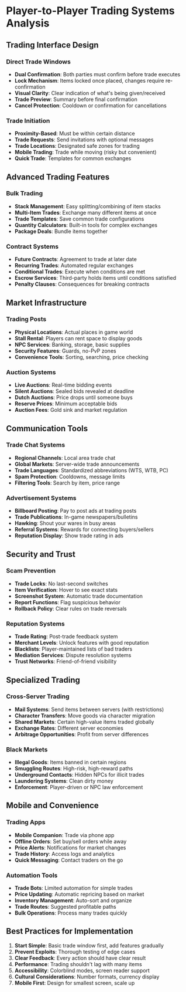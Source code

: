 # Player-to-Player Trading Systems Analysis

## Trading Interface Design

### Direct Trade Windows
- **Dual Confirmation**: Both parties must confirm before trade executes
- **Lock Mechanism**: Items locked once placed, changes require re-confirmation
- **Visual Clarity**: Clear indication of what's being given/received
- **Trade Preview**: Summary before final confirmation
- **Cancel Protection**: Cooldown or confirmation for cancellations

### Trade Initiation
- **Proximity-Based**: Must be within certain distance
- **Trade Requests**: Send invitations with optional messages
- **Trade Locations**: Designated safe zones for trading
- **Mobile Trading**: Trade while moving (risky but convenient)
- **Quick Trade**: Templates for common exchanges

## Advanced Trading Features

### Bulk Trading
- **Stack Management**: Easy splitting/combining of item stacks
- **Multi-Item Trades**: Exchange many different items at once
- **Trade Templates**: Save common trade configurations
- **Quantity Calculators**: Built-in tools for complex exchanges
- **Package Deals**: Bundle items together

### Contract Systems
- **Future Contracts**: Agreement to trade at later date
- **Recurring Trades**: Automated regular exchanges
- **Conditional Trades**: Execute when conditions are met
- **Escrow Services**: Third-party holds items until conditions satisfied
- **Penalty Clauses**: Consequences for breaking contracts

## Market Infrastructure

### Trading Posts
- **Physical Locations**: Actual places in game world
- **Stall Rental**: Players can rent space to display goods
- **NPC Services**: Banking, storage, basic supplies
- **Security Features**: Guards, no-PvP zones
- **Convenience Tools**: Sorting, searching, price checking

### Auction Systems
- **Live Auctions**: Real-time bidding events
- **Silent Auctions**: Sealed bids revealed at deadline
- **Dutch Auctions**: Price drops until someone buys
- **Reserve Prices**: Minimum acceptable bids
- **Auction Fees**: Gold sink and market regulation

## Communication Tools

### Trade Chat Systems
- **Regional Channels**: Local area trade chat
- **Global Markets**: Server-wide trade announcements
- **Trade Languages**: Standardized abbreviations (WTS, WTB, PC)
- **Spam Protection**: Cooldowns, message limits
- **Filtering Tools**: Search by item, price range

### Advertisement Systems
- **Billboard Posting**: Pay to post ads at trading posts
- **Trade Publications**: In-game newspapers/bulletins
- **Hawking**: Shout your wares in busy areas
- **Referral Systems**: Rewards for connecting buyers/sellers
- **Reputation Display**: Show trade rating in ads

## Security and Trust

### Scam Prevention
- **Trade Locks**: No last-second switches
- **Item Verification**: Hover to see exact stats
- **Screenshot System**: Automatic trade documentation
- **Report Functions**: Flag suspicious behavior
- **Rollback Policy**: Clear rules on trade reversals

### Reputation Systems
- **Trade Rating**: Post-trade feedback system
- **Merchant Levels**: Unlock features with good reputation
- **Blacklists**: Player-maintained lists of bad traders
- **Mediation Services**: Dispute resolution systems
- **Trust Networks**: Friend-of-friend visibility

## Specialized Trading

### Cross-Server Trading
- **Mail Systems**: Send items between servers (with restrictions)
- **Character Transfers**: Move goods via character migration
- **Shared Markets**: Certain high-value items traded globally
- **Exchange Rates**: Different server economies
- **Arbitrage Opportunities**: Profit from server differences

### Black Markets
- **Illegal Goods**: Items banned in certain regions
- **Smuggling Routes**: High-risk, high-reward paths
- **Underground Contacts**: Hidden NPCs for illicit trades
- **Laundering Systems**: Clean dirty money
- **Enforcement**: Player-driven or NPC law enforcement

## Mobile and Convenience

### Trading Apps
- **Mobile Companion**: Trade via phone app
- **Offline Orders**: Set buy/sell orders while away
- **Price Alerts**: Notifications for market changes
- **Trade History**: Access logs and analytics
- **Quick Messaging**: Contact traders on the go

### Automation Tools
- **Trade Bots**: Limited automation for simple trades
- **Price Updating**: Automatic repricing based on market
- **Inventory Management**: Auto-sort and organize
- **Trade Routes**: Suggested profitable paths
- **Bulk Operations**: Process many trades quickly

## Best Practices for Implementation

1. **Start Simple**: Basic trade window first, add features gradually
2. **Prevent Exploits**: Thorough testing of edge cases
3. **Clear Feedback**: Every action should have clear result
4. **Performance**: Trading shouldn't lag with many items
5. **Accessibility**: Colorblind modes, screen reader support
6. **Cultural Considerations**: Number formats, currency display
7. **Mobile First**: Design for smallest screen, scale up